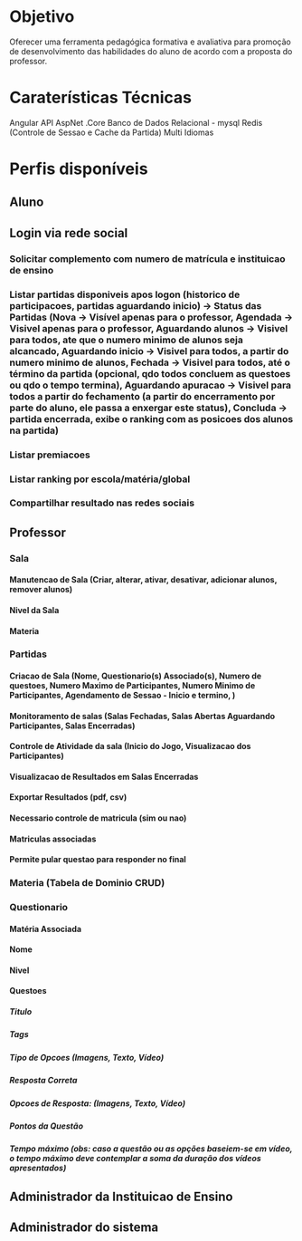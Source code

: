 # Objetivo
Oferecer uma ferramenta pedagógica formativa e avaliativa para promoção de desenvolvimento das habilidades do aluno de acordo com a proposta do professor.

# Caraterísticas Técnicas
Angular
API AspNet .Core
Banco de Dados Relacional - mysql
Redis  (Controle de Sessao e Cache da Partida)
Multi Idiomas

# Perfis disponíveis
## Aluno
## Login via rede social
### Solicitar complemento com numero de matrícula e instituicao de ensino
### Listar partidas disponiveis apos logon (historico de participacoes, partidas aguardando inicio) -> Status das Partidas (Nova -> Visível apenas para o professor, Agendada -> Visivel apenas para o professor, 																																Aguardando alunos -> Visivel para todos, ate que o numero minimo de alunos seja alcancado, Aguardando inicio -> Visivel para todos, a partir do numero minimo de alunos, Fechada -> Visivel para todos, até o término da partida (opcional, qdo todos concluem as questoes ou qdo o tempo termina), Aguardando apuracao -> Visivel para todos a partir do fechamento (a partir do encerramento por parte do aluno, ele passa a enxergar este status), Concluda -> partida encerrada, exibe o ranking com as posicoes dos alunos na partida)
### Listar premiacoes
### Listar ranking por escola/matéria/global
### Compartilhar resultado nas redes sociais
	
## Professor
### Sala
#### Manutencao de Sala (Criar, alterar, ativar, desativar, adicionar alunos, remover alunos)
#### Nivel da Sala
#### Materia
	
	
### Partidas
#### Criacao de Sala (Nome, Questionario(s) Associado(s), Numero de questoes, Numero Maximo de Participantes, Numero Minimo de Participantes, Agendamento de Sessao - Inicio e termino, )
#### Monitoramento de salas (Salas Fechadas, Salas Abertas Aguardando Participantes, Salas Encerradas)
#### Controle de Atividade da sala (Inicio do Jogo, Visualizacao dos Participantes)
#### Visualizacao de Resultados em Salas Encerradas
#### Exportar Resultados (pdf, csv)
#### Necessario controle de matricula (sim ou nao)
#### Matriculas associadas
#### Permite pular questao para responder no final
		
### Materia (Tabela de Dominio CRUD)
	
### Questionario
#### Matéria Associada
#### Nome
#### Nivel
#### Questoes
##### Titulo
##### Tags
##### Tipo de Opcoes (Imagens, Texto, Vídeo)
##### Resposta Correta
##### Opcoes de Resposta: (Imagens, Texto, Vídeo)
##### Pontos da Questão
##### Tempo máximo (obs: caso a questão ou as opções baseiem-se em vídeo, o tempo máximo deve contemplar a soma da duração dos vídeos apresentados)

	
	 
   
## Administrador da Instituicao de Ensino 
## Administrador do sistema
